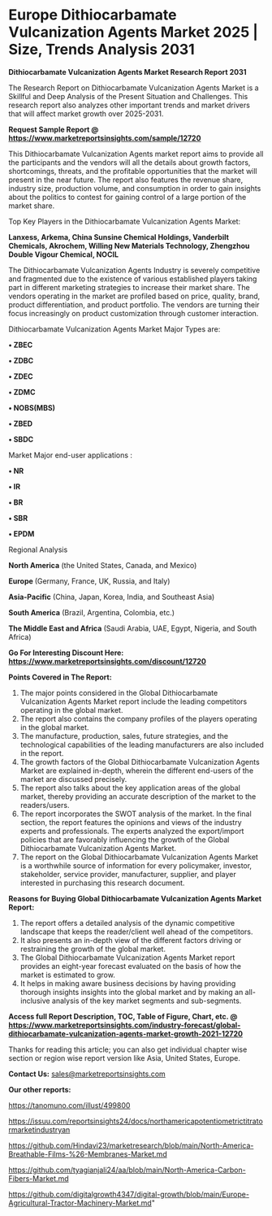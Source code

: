 # Europe Dithiocarbamate Vulcanization Agents Market 2025 | Size, Trends Analysis 2031

<strong>Dithiocarbamate Vulcanization Agents Market Research Report 2031</strong>

The Research Report on Dithiocarbamate Vulcanization Agents Market is a Skillful and Deep Analysis of the Present Situation and Challenges. This research report also analyzes other important trends and market drivers that will affect market growth over 2025-2031.

<strong>Request Sample Report @ <a href=https://www.marketreportsinsights.com/sample/12720>https://www.marketreportsinsights.com/sample/12720</a></strong>

This Dithiocarbamate Vulcanization Agents market report aims to provide all the participants and the vendors will all the details about growth factors, shortcomings, threats, and the profitable opportunities that the market will present in the near future. The report also features the revenue share, industry size, production volume, and consumption in order to gain insights about the politics to contest for gaining control of a large portion of the market share.

Top Key Players in the Dithiocarbamate Vulcanization Agents Market:

<strong>Lanxess, Arkema, China Sunsine Chemical Holdings, Vanderbilt Chemicals, Akrochem, Willing New Materials Technology, Zhengzhou Double Vigour Chemical, NOCIL</strong>

The Dithiocarbamate Vulcanization Agents Industry is severely competitive and fragmented due to the existence of various established players taking part in different marketing strategies to increase their market share. The vendors operating in the market are profiled based on price, quality, brand, product differentiation, and product portfolio. The vendors are turning their focus increasingly on product customization through customer interaction.

Dithiocarbamate Vulcanization Agents Market Major Types are:

<strong>• ZBEC

• ZDBC

• ZDEC

• ZDMC

• NOBS(MBS)

• ZBED

• SBDC</strong>

Market Major end-user applications :

<strong>• NR

• IR

• BR

• SBR

• EPDM</strong>

Regional Analysis

</u><strong><b>North America</b></strong> (the United States, Canada, and Mexico)

<strong><b>Europe </b></strong>(Germany, France, UK, Russia, and Italy)

<strong><b>Asia-Pacific</b></strong> (China, Japan, Korea, India, and Southeast Asia)

<strong><b>South America</b></strong> (Brazil, Argentina, Colombia, etc.)

<strong><b>The Middle East and Africa</b></strong> (Saudi Arabia, UAE, Egypt, Nigeria, and South Africa)

<strong>Go For Interesting Discount Here: <a href=https://www.marketreportsinsights.com/discount/12720>https://www.marketreportsinsights.com/discount/12720</a></strong>

<strong>Points Covered in The Report:</strong>
<ol>
  <li>The major points considered in the Global Dithiocarbamate Vulcanization Agents Market report include the leading competitors operating in the global market.</li>
  <li>The report also contains the company profiles of the players operating in the global market.</li>
  <li>The manufacture, production, sales, future strategies, and the technological capabilities of the leading manufacturers are also included in the report.</li>
  <li>The growth factors of the Global Dithiocarbamate Vulcanization Agents Market are explained in-depth, wherein the different end-users of the market are discussed precisely.</li>
  <li>The report also talks about the key application areas of the global market, thereby providing an accurate description of the market to the readers/users.</li>
  <li>The report incorporates the SWOT analysis of the market. In the final section, the report features the opinions and views of the industry experts and professionals. The experts analyzed the export/import policies that are favorably influencing the growth of the Global Dithiocarbamate Vulcanization Agents Market.</li>
  <li>The report on the Global Dithiocarbamate Vulcanization Agents Market is a worthwhile source of information for every policymaker, investor, stakeholder, service provider, manufacturer, supplier, and player interested in purchasing this research document.</li>
</ol>
<strong>Reasons for Buying Global Dithiocarbamate Vulcanization Agents Market Report:</strong>

<ol>
  <li>The report offers a detailed analysis of the dynamic competitive landscape that keeps the reader/client well ahead of the competitors.</li>
  <li>It also presents an in-depth view of the different factors driving or restraining the growth of the global market.</li>
  <li>The Global Dithiocarbamate Vulcanization Agents Market report provides an eight-year forecast evaluated on the basis of how the market is estimated to grow.</li>
  <li>It helps in making aware business decisions by having providing thorough insights insights into the global market and by making an all-inclusive analysis of the key market segments and sub-segments.</li>
</ol>
<strong>Access full Report Description, TOC, Table of Figure, Chart, etc. @ <a href=https://www.marketreportsinsights.com/industry-forecast/global-dithiocarbamate-vulcanization-agents-market-growth-2021-12720>https://www.marketreportsinsights.com/industry-forecast/global-dithiocarbamate-vulcanization-agents-market-growth-2021-12720</a></strong>


Thanks for reading this article; you can also get individual chapter wise section or region wise report version like Asia, United States, Europe.

<strong>Contact Us:</strong>
sales@marketreportsinsights.com

<strong>Our other reports:</strong>

<a href=https://tanomuno.com/illust/499800>https://tanomuno.com/illust/499800</a>

<a href=https://issuu.com/reportsinsights24/docs/northamericapotentiometrictitratormarketindustryan>https://issuu.com/reportsinsights24/docs/northamericapotentiometrictitratormarketindustryan</a>

<a href=https://github.com/Hindavi23/marketresearch/blob/main/North-America-Breathable-Films-%26-Membranes-Market.md>https://github.com/Hindavi23/marketresearch/blob/main/North-America-Breathable-Films-%26-Membranes-Market.md</a>

<a href=https://github.com/tyagianjali24/aa/blob/main/North-America-Carbon-Fibers-Market.md>https://github.com/tyagianjali24/aa/blob/main/North-America-Carbon-Fibers-Market.md</a>

<a href=https://github.com/digitalgrowth4347/digital-growth/blob/main/Europe-Agricultural-Tractor-Machinery-Market.md>https://github.com/digitalgrowth4347/digital-growth/blob/main/Europe-Agricultural-Tractor-Machinery-Market.md</a>"
